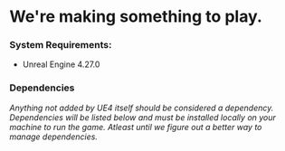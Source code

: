 # We're making something to play.

### System Requirements:
- Unreal Engine 4.27.0

### Dependencies
*Anything not added by UE4 itself should be considered a dependency. Dependencies will be listed below and must be installed locally on your machine to run the game. Atleast until we figure out a better way to manage dependencies.*

